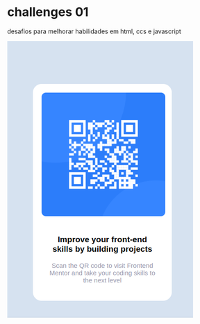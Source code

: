 # challenges 01
 desafios para melhorar habilidades em html, ccs e javascript

<img src = "qr-code-component-main/images/qrcde.png">